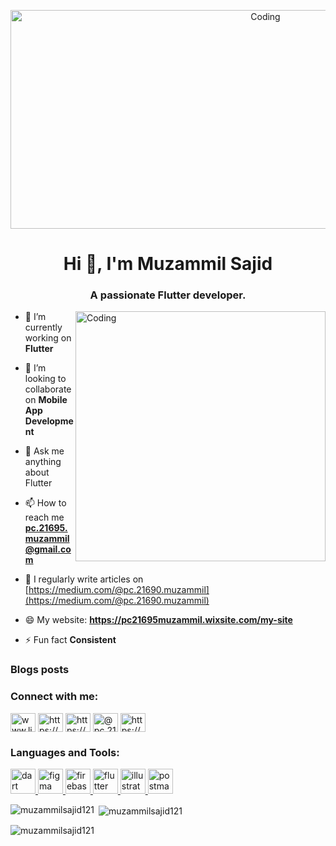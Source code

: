 <!-- This is a Banner -->
<p align="center">
    <img alt="Coding" width="800" height="350" src="https://miro.medium.com/v2/resize:fit:720/format:webp/0*vowtRZE_wvyVA7CB">
</p>

<h1 align="center">Hi 👋, I'm Muzammil Sajid</h1>
<h3 align="center">A passionate Flutter developer.</h3>


<!-- This is a single-line GIF comment -->
<img align="right" alt="Coding" width="400" src="https://miro.medium.com/v2/resize:fit:720/format:webp/0*7Q3yvSIv_t0ioJ-Z.gif">

- 🔭 I’m currently working on **Flutter**

- 👯 I’m looking to collaborate on **Mobile App Development**

- 💬 Ask me anything about Flutter

- 📫 How to reach me **pc.21695.muzammil@gmail.com**

- 📝 I regularly write articles on [https://medium.com/@pc.21690.muzammil](https://medium.com/@pc.21690.muzammil)
  
- 😄 My website: **https://pc21695muzammil.wixsite.com/my-site**

- ⚡ Fun fact **Consistent**

### Blogs posts
<!-- BLOG-POST-LIST:START -->
<!-- BLOG-POST-LIST:END -->

<h3 align="left">Connect with me:</h3>
<p align="left">
<a href="https://linkedin.com/in/www.linkedin.com/in/muzammilsajid31" target="blank"><img align="center" src="https://raw.githubusercontent.com/rahuldkjain/github-profile-readme-generator/master/src/images/icons/Social/linked-in-alt.svg" alt="www.linkedin.com/in/muzammilsajid31" height="30" width="40" /></a>
<a href="https://fb.com/https://www.facebook.com/profile.php?id=100076411565686" target="blank"><img align="center" src="https://raw.githubusercontent.com/rahuldkjain/github-profile-readme-generator/master/src/images/icons/Social/facebook.svg" alt="https://www.facebook.com/profile.php?id=100076411565686" height="30" width="40" /></a>
<a href="https://instagram.com/https://www.instagram.com/muzammilsajid31/" target="blank"><img align="center" src="https://raw.githubusercontent.com/rahuldkjain/github-profile-readme-generator/master/src/images/icons/Social/instagram.svg" alt="https://www.instagram.com/muzammilsajid31/" height="30" width="40" /></a>
<a href="https://medium.com/@pc.21690.muzammil" target="blank"><img align="center" src="https://raw.githubusercontent.com/rahuldkjain/github-profile-readme-generator/master/src/images/icons/Social/medium.svg" alt="@pc.21690.muzammil" height="30" width="40" /></a>
<a href="https://www.youtube.com/c/https://www.youtube.com/channel/ucepavvinfv8nurnj11raqmw" target="blank"><img align="center" src="https://raw.githubusercontent.com/rahuldkjain/github-profile-readme-generator/master/src/images/icons/Social/youtube.svg" alt="https://www.youtube.com/channel/ucepavvinfv8nurnj11raqmw" height="30" width="40" /></a>
</p>

<h3 align="left">Languages and Tools:</h3>
<p align="left"> <a href="https://dart.dev" target="_blank" rel="noreferrer"> <img src="https://www.vectorlogo.zone/logos/dartlang/dartlang-icon.svg" alt="dart" width="40" height="40"/> </a> <a href="https://www.figma.com/" target="_blank" rel="noreferrer"> <img src="https://www.vectorlogo.zone/logos/figma/figma-icon.svg" alt="figma" width="40" height="40"/> </a> <a href="https://firebase.google.com/" target="_blank" rel="noreferrer"> <img src="https://www.vectorlogo.zone/logos/firebase/firebase-icon.svg" alt="firebase" width="40" height="40"/> </a> <a href="https://flutter.dev" target="_blank" rel="noreferrer"> <img src="https://www.vectorlogo.zone/logos/flutterio/flutterio-icon.svg" alt="flutter" width="40" height="40"/> </a> <a href="https://www.adobe.com/in/products/illustrator.html" target="_blank" rel="noreferrer"> <img src="https://www.vectorlogo.zone/logos/adobe_illustrator/adobe_illustrator-icon.svg" alt="illustrator" width="40" height="40"/> </a> <a href="https://postman.com" target="_blank" rel="noreferrer"> <img src="https://www.vectorlogo.zone/logos/getpostman/getpostman-icon.svg" alt="postman" width="40" height="40"/> </a> </p>

<p><img align="left" src="https://github-readme-stats.vercel.app/api/top-langs?username=muzammilsajid121&show_icons=true&locale=en&layout=compact" alt="muzammilsajid121" /></p>

<p>&nbsp;<img align="center" src="https://github-readme-stats.vercel.app/api?username=muzammilsajid121&show_icons=true&locale=en" alt="muzammilsajid121" /></p>

<p><img align="center" src="https://github-readme-streak-stats.herokuapp.com/?user=muzammilsajid121&" alt="muzammilsajid121" /></p>
